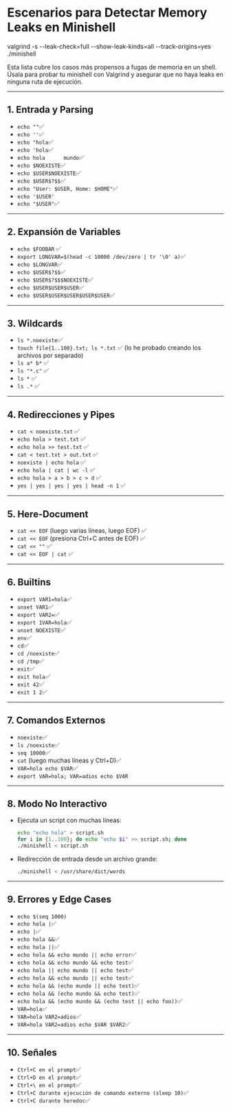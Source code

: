 # Escenarios para Detectar Memory Leaks en Minishell

valgrind -s --leak-check=full --show-leak-kinds=all --track-origins=yes ./minishell

Esta lista cubre los casos más propensos a fugas de memoria en un shell. Úsala para probar tu minishell con Valgrind y asegurar que no haya leaks en ninguna ruta de ejecución.

---

## 1. Entrada y Parsing

- `echo ""`✅
- `echo ''`✅
- `echo "hola`✅
- `echo 'hola`✅
- `echo hola      mundo`✅
- `echo $NOEXISTE`✅
- `echo $USER$NOEXISTE`✅
- `echo $USER$?$$`✅
- `echo "User: $USER, Home: $HOME"`✅
- `echo '$USER'`
- `echo "$USER"`✅

---

## 2. Expansión de Variables

- `echo $FOOBAR` ✅
- `export LONGVAR=$(head -c 10000 /dev/zero | tr '\0' a)`✅
- `echo $LONGVAR`✅
- `echo $USER$?$$`✅
- `echo $USER$?$$$NOEXISTE`✅
- `echo $USER$USER$USER`✅
- `echo $USER$USER$USER$USER$USER`✅

---

## 3. Wildcards

- `ls *.noexiste`✅
- `touch file{1..100}.txt; ls *.txt` ✅ (lo he probado creando los archivos por separado)
- `ls a* b*` ✅ 
- `ls "*.c"` ✅
- `ls *` ✅
- `ls .*` ✅

---

## 4. Redirecciones y Pipes

- `cat < noexiste.txt` ✅
- `echo hola > test.txt` ✅
- `echo hola >> test.txt` ✅
- `cat < test.txt > out.txt` ✅
- `noexiste | echo hola` ✅
- `echo hola | cat | wc -l` ✅
- `echo hola > a > b > c > d` ✅
- `yes | yes | yes | yes | head -n 1` ✅

---

## 5. Here-Document

- `cat << EOF` (luego varias líneas, luego EOF) ✅
- `cat << EOF` (presiona Ctrl+C antes de EOF) ✅
- `cat << ""` ✅
- `cat << EOF | cat` ✅

---

## 6. Builtins

- `export VAR1=hola`✅
- `unset VAR1`✅
- `export VAR2=`✅
- `export 1VAR=hola`✅
- `unset NOEXISTE`✅
- `env`✅
- `cd`✅
- `cd /noexiste`✅
- `cd /tmp`✅
- `exit`✅
- `exit hola`✅
- `exit 42`✅
- `exit 1 2`✅

---

## 7. Comandos Externos

- `noexiste`✅
- `ls /noexiste`✅
- `seq 10000`✅
- `cat` (luego muchas líneas y Ctrl+D)✅
- `VAR=hola echo $VAR`✅
- `export VAR=hola; VAR=adios echo $VAR`

---

## 8. Modo No Interactivo

- Ejecuta un script con muchas líneas:
  ```sh
  echo "echo hola" > script.sh
  for i in {1..100}; do echo "echo $i" >> script.sh; done
  ./minishell < script.sh
  ```
- Redirección de entrada desde un archivo grande:
  ```sh
  ./minishell < /usr/share/dict/words
  ```

---

## 9. Errores y Edge Cases

- `echo $(seq 1000)`
- `echo hola |`✅
- `echo |`✅
- `echo hola &&`✅
- `echo hola ||`✅
- `echo hola && echo mundo || echo error`✅
- `echo hola && echo mundo && echo test`✅
- `echo hola || echo mundo || echo test`✅
- `echo hola && echo mundo || echo test`✅
- `echo hola && (echo mundo || echo test)`✅
- `echo hola && (echo mundo && echo test)`✅
- `echo hola && (echo mundo && (echo test || echo foo))`✅
- `VAR=hola`✅
- `VAR=hola VAR2=adios`✅
- `VAR=hola VAR2=adios echo $VAR $VAR2`✅

---

## 10. Señales

- `Ctrl+C en el prompt`✅
- `Ctrl+D en el prompt`✅
- `Ctrl+\ en el prompt`✅
- `Ctrl+C durante ejecución de comando externo (sleep 10)`✅
- `Ctrl+C durante heredoc`✅
